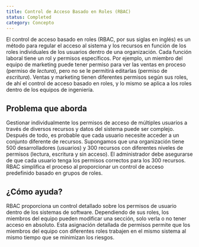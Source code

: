 ```yaml
---
title: Control de Acceso Basado en Roles (RBAC)
status: Completed
category: Concepto
---
```


El control de acceso basado en roles (RBAC, por sus siglas en inglés) es un método para regular el acceso al sistema y los recursos en función de los roles individuales de los usuarios dentro de una organización.
Cada función laboral tiene un rol y permisos específicos.
Por ejemplo, un miembro del equipo de marketing puede tener permiso para ver las ventas en proceso (permiso de *lectura*), pero no se le permitirá editarlas (permiso de *escritura*).
Ventas y marketing tienen diferentes permisos según sus roles, de ahí el control de acceso basado en roles, y lo mismo se aplica a los roles dentro de los equipos de ingeniería.

## Problema que aborda

Gestionar individualmente los permisos de acceso de múltiples usuarios a través de diversos recursos y datos del sistema puede ser complejo. 
Después de todo, es probable que cada usuario necesite acceder a un conjunto diferente de recursos. 
Supongamos que una organización tiene 500 desarrolladores (usuarios) y 300 recursos con diferentes niveles de permisos (lectura, escritura y sin acceso). El administrador debe asegurarse de que cada usuario tenga los permisos correctos para los 300 recursos. 
RBAC simplifica el proceso al proporcionar un control de acceso predefinido basado en grupos de roles.


## ¿Cómo ayuda?

RBAC proporciona un control detallado sobre los permisos de usuario dentro de los sistemas de software.
Dependiendo de sus roles, los miembros del equipo pueden modificar una sección, solo verla o no tener acceso en absoluto.
Esta asignación detallada de permisos permite que los miembros del equipo con diferentes roles trabajen en el mismo sistema al mismo tiempo que se minimizan los riesgos.
